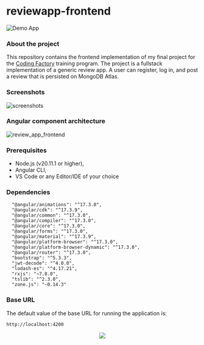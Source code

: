 # reviewapp-frontend
![Demo App](https://img.shields.io/badge/demo_app-blue)

### About the project
This repository contains the frontend implementation of my final project for the [Coding Factory](https://codingfactory.aueb.gr/) training program. The project is a fullstack implementation of a generic review app. A user can register, log in, and post a review that is persisted on MongoDB Atlas. 


### Screenshots


![screenshots](https://github.com/geozi/reviewapp-frontend/assets/153010644/ba72fc1b-879f-49d6-8ed7-48265ce8db50)


### Angular component architecture

![review_app_frontend](https://github.com/geozi/reviewapp-frontend/assets/153010644/f3e6f98c-74a6-4d21-bbf6-0647ad7699de)


### Prerequisites

* Node.js (v20.11.1 or higher),
* Angular CLI,
* VS Code or any Editor/IDE of your choice


### Dependencies

```
  "@angular/animations": "^17.3.0",
  "@angular/cdk": "^17.3.9",
  "@angular/common": "^17.3.0",
  "@angular/compiler": "^17.3.0",
  "@angular/core": "^17.3.0",
  "@angular/forms": "^17.3.0",
  "@angular/material": "^17.3.9",
  "@angular/platform-browser": "^17.3.0",
  "@angular/platform-browser-dynamic": "^17.3.0",
  "@angular/router": "^17.3.0",
  "bootstrap": "^5.3.3",
  "jwt-decode": "^4.0.0",
  "lodash-es": "^4.17.21",
  "rxjs": "~7.8.0",
  "tslib": "^2.3.0",
  "zone.js": "~0.14.3"
```

### Base URL

The default value of the base URL for running the application is:

```
http://localhost:4200
```

<p align="center">
  <a href="https://skillicons.dev">
    <img src="https://skillicons.dev/icons?i=typescript,angular,vscode&theme=light"/>
  </a>
</p>
